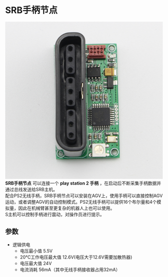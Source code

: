# SRB手柄节点
![SRB手柄节点](Photos/SRB手柄节点.jpg)</br>
**SRB手柄节点** 可以连接一个 **play station 2 手柄** ，在启动后不断采集手柄数据并通过总线发送给SRB主机。</br>
配合PS2无线手柄，SRB手柄节点可以安装在AGV上，使用手柄可以直接控制AGV运动，或者调整AGV的自动控制模式。PS2无线手柄可以提供16个布尔量和4个模拟量，因此在机械臂甚至更复杂的机器人上也可以使用。</br>
S主机可以控制手柄进行震动，对操作员进行提示。</br>

## 参数
- 逻辑供电
  - 电压最小值 5.5V
  - 20℃工作电压最大值 12.6V(电压大于12.6V需要加散热器)
  - 电压最大值 24V
  - 电流消耗 56mA（其中无线手柄接收器占用32mA）
